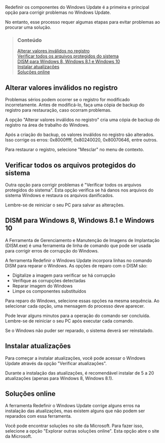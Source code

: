 Redefinir os componentes do Windows Update é a primeira e principal opção para corrigir problemas no Windows Update.

No entanto, esse processo requer algumas etapas para evitar problemas ao procurar uma solução.


> ### Conteúdo
> 
> [Alterar valores inválidos no registro](#alterar-valores-inválidos-no-registro) <br />
> [Verificar todos os arquivos protegidos do sistema](#verificar-todos-os-arquivos-protegidos-do-sistema) <br />
> [DISM para Windows 8, Windows 8.1 e Windows 10](#dism-para-windows-8-windows-81-e-windows-10) <br />
> [Instalar atualizações](#instalar-atualizações) <br />
> [Soluções online](#soluções-online)


## Alterar valores inválidos no registro

Problemas sérios podem ocorrer se o registro for modificado incorretamente. Antes de modificá-lo, faça uma cópia de backup do registro para restauração, caso ocorram problemas.

A opção "Alterar valores inválidos no registro" cria uma cópia de backup do registro na área de trabalho do Windows.

Após a criação do backup, os valores inválidos no registro são alterados. Isso corrige os erros: 0x8000ffff, 0x80240020, 0x80070646, entre outros.

Para restaurar o registro, selecione "Mesclar" no menu de contexto.


## Verificar todos os arquivos protegidos do sistema

Outra opção para corrigir problemas é "Verificar todos os arquivos protegidos do sistema". Esta opção verifica se há danos nos arquivos do sistema Windows e restaura os arquivos danificados.

Lembre-se de reiniciar o seu PC para salvar as alterações.


## DISM para Windows 8, Windows 8.1 e Windows 10

A Ferramenta de Gerenciamento e Manutenção de Imagens de Implantação (DISM.exe) é uma ferramenta de linha de comando que pode ser usada para corrigir erros de corrupção do Windows.

A ferramenta Redefinir o Windows Update incorpora linhas no comando DISM para reparar o Windows. As opções de reparo com o DISM são:

  * Digitalize a imagem para verificar se há corrupção
  * Verifique as corrupções detectadas
  * Reparar imagem do Windows
  * Limpe os componentes substituídos

Para reparo do Windows, selecione essas opções na mesma sequência. Ao selecionar cada opção, uma mensagem do processo deve aparecer.

Pode levar alguns minutos para a operação do comando ser concluída. Lembre-se de reiniciar o seu PC após executar cada comando.

Se o Windows não puder ser reparado, o sistema deverá ser reinstalado.


## Instalar atualizações

Para começar a instalar atualizações, você pode acessar o Windows Update através da opção "Verificar atualizações".

Durante a instalação das atualizações, é recomendável instalar de 5 a 20 atualizações (apenas para Windows 8, Windows 8.1).


## Soluções online

A ferramenta Redefinir o Windows Update corrige alguns erros na instalação das atualizações, mas existem alguns que não podem ser reparados com essa ferramenta.

Você pode encontrar soluções no site da Microsoft. Para fazer isso, selecione a opção "Explorar outras soluções online". Esta opção abre o site da Microsoft.
